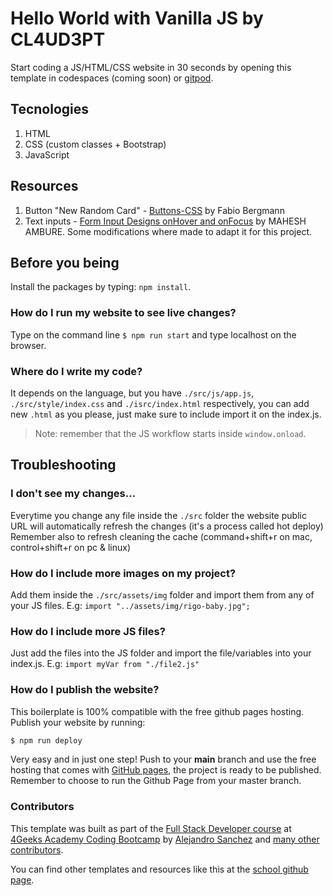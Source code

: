 # Hello World with Vanilla JS by CL4UD3PT

Start coding a JS/HTML/CSS website in 30 seconds by opening this template in codespaces (coming soon) or [gitpod](https://gitpod.io#https://github.com/4GeeksAcademy/vanillajs-hello.git).

## Tecnologies

1. HTML
2. CSS (custom classes + Bootstrap)
3. JavaScript

## Resources

1. Button "New Random Card" - [Buttons-CSS](https://codepen.io/fabiocberg/pen/wvqpXqg) by Fabio Bergmann
2. Text inputs - [Form Input Designs onHover and onFocus](https://codepen.io/maheshambure21/pen/EozKKy) by MAHESH AMBURE. Some modifications where made to adapt it for this project.

## Before you being

Install the packages by typing: `npm install`.

### How do I run my website to see live changes?

Type on the command line `$ npm run start` and type localhost on the browser.

### Where do I write my code?

It depends on the language, but you have `./src/js/app.js`, `./src/style/index.css` and `./isrc/index.html` respectively, you can add new `.html` as you please, just make sure to include import it on the index.js.

> Note: remember that the JS workflow starts inside `window.onload`.

## Troubleshooting

### I don't see my changes...

Everytime you change any file inside the `./src` folder the website public URL will automatically refresh the changes (it's a process called hot deploy)
Remember also to refresh cleaning the cache (command+shift+r on mac, control+shift+r on pc & linux)

### How do I include more images on my project?

Add them inside the `./src/assets/img` folder and import them from any of your JS files. E.g: `import "../assets/img/rigo-baby.jpg";`

### How do I include more JS files?

Just add the files into the JS folder and import the file/variables into your index.js. E.g: `import myVar from "./file2.js"`

### How do I publish the website?

This boilerplate is 100% compatible with the free github pages hosting. Publish your website by running:

```sh
$ npm run deploy
```

Very easy and in just one step! Push to your **main** branch and use the free hosting that comes with [GitHub pages](https://help.github.com/articles/configuring-a-publishing-source-for-github-pages/#enabling-github-pages-to-publish-your-site-from-master-or-gh-pages), the project is ready to be published. Remember to choose to run the Github Page from your master branch.

### Contributors

This template was built as part of the [Full Stack Developer course](https://4geeksacademy.com/us/coding-bootcamps/part-time-full-stack-developer) at [4Geeks Academy Coding Bootcamp](https://4geeksacademy.com/us/coding-bootcamp) by [Alejandro Sanchez](https://twitter.com/alesanchezr) and [many other contributors](https://github.com/4GeeksAcademy/vanillajs-hello/graphs/contributors).

You can find other templates and resources like this at the [school github page](https://github.com/4geeksacademy/).
